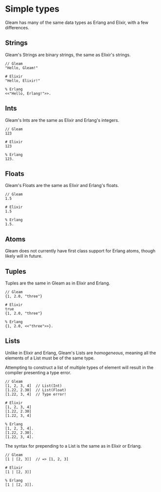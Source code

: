 # Simple types

Gleam has many of the same data types as Erlang and Elixir, with a few
differences.


## Strings

Gleam's Strings are binary strings, the same as Elixir's strings.

```rust,noplaypen
// Gleam
"Hello, Gleam!"
```
```
# Elixir
"Hello, Elixir!"
```
```
% Erlang
<<"Hello, Erlang!">>.
```


## Ints

Gleam's Ints are the same as Elixir and Erlang's integers.

```rust,noplaypen
// Gleam
123
```
```
# Elixir
123
```
```
% Erlang
123.
```


## Floats

Gleam's Floats are the same as Elixir and Erlang's floats.

```rust,noplaypen
// Gleam
1.5
```
```
# Elixir
1.5
```
```
% Erlang
1.5.
```


## Atoms

Gleam does not currently have first class support for Erlang atoms, though
likely will in future.


## Tuples

Tuples are the same in Gleam as in Elixir and Erlang.

```rust,noplaypen
// Gleam
{1, 2.0, "three"}
```
```
# Elixir
true
{1, 2.0, "three"}
```
```
% Erlang
{1, 2.0, <<"three">>}.
```


## Lists

Unlike in Elixir and Erlang, Gleam's Lists are _homogeneous_, meaning all the
elements of a List must be of the same type.

Attempting to construct a list of multiple types of element will result in the
compiler presenting a type error.

```rust,noplaypen
// Gleam
[1, 2, 3, 4]  // List(Int)
[1.22, 2.30]  // List(Float)
[1.22, 3, 4]  // Type error!
```
```
# Elixir
[1, 2, 3, 4]
[1.22, 2.30]
[1.22, 3, 4]
```
```
% Erlang
[1, 2, 3, 4].
[1.22, 2.30].
[1.22, 3, 4].
```

The syntax for prepending to a List is the same as in Elixir or Erlang.

```rust,noplaypen
// Gleam
[1 | [2, 3]]  // => [1, 2, 3]
```
```
# Elixir
[1 | [2, 3]]
```
```
% Erlang
[1 | [2, 3]].
```
